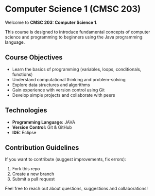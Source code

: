 # Computer Science 1 (CMSC 203)

Welcome to **CMSC 203: Computer Science 1**.

This course is designed to introduce fundamental concepts of computer science and programming to beginners using the Java programming language.

## Course Objectives

- Learn the basics of programming (variables, loops, conditionals, functions)
- Understand computational thinking and problem-solving
- Explore data structures and algorithms
- Gain experience with version control using Git
- Develop simple projects and collaborate with peers

## Technologies

- **Programming Language:** JAVA
- **Version Control:** Git & GitHub
- **IDE:** Eclipse



## Contribution Guidelines

If you want to contribute (suggest improvements, fix errors):

1. Fork this repo
2. Create a new branch
3. Submit a pull request
   

Feel free to reach out about questions, suggestions and collaborations!
